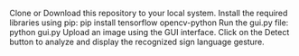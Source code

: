 Clone or Download this repository to your local system.
Install the required libraries using pip:
    pip install tensorflow opencv-python
Run the gui.py file:
    python gui.py
Upload an image using the GUI interface.
Click on the Detect button to analyze and display the recognized sign language gesture.
